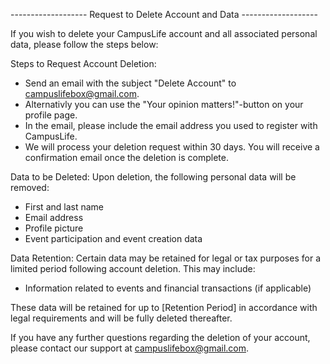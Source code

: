 ------------------- Request to Delete Account and Data ------------------- 

If you wish to delete your CampusLife account and all associated personal data, please follow the steps below:

Steps to Request Account Deletion:
- Send an email with the subject "Delete Account" to campuslifebox@gmail.com.
- Alternativly you can use the "Your opinion matters!"-button on your profile page.
- In the email, please include the email address you used to register with CampusLife.
- We will process your deletion request within 30 days. You will receive a confirmation email once the deletion is complete.

Data to be Deleted:
Upon deletion, the following personal data will be removed:
- First and last name
- Email address
- Profile picture
- Event participation and event creation data

Data Retention:
Certain data may be retained for legal or tax purposes for a limited period following account deletion. This may include:
- Information related to events and financial transactions (if applicable)

These data will be retained for up to [Retention Period] in accordance with legal requirements and will be fully deleted thereafter.

If you have any further questions regarding the deletion of your account, please contact our support at campuslifebox@gmail.com.

